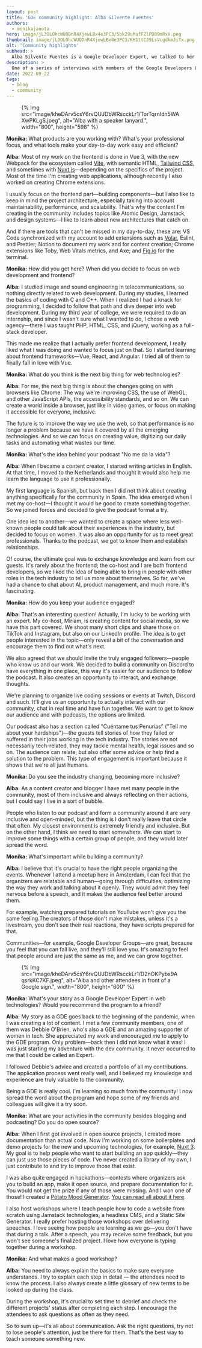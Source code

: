 ```yaml
---
layout: post
title: 'GDE community highlight: Alba Silvente Fuentes'
authors: 
  - monikajanota
hero: image/jL3OLOhcWUQDnR4XjewLBx4e3PC3/5bk29uMufFZlPD09mRxV.png
thumbnail: image/jL3OLOhcWUQDnR4XjewLBx4e3PC3/KH1ttCJSLsVcgdkmJiTx.png
alt: 'Community highlights'
subhead: >
  Alba Silvente Fuentes is a Google Developer Expert, we talked to her about making coding and community-building human.
description: >
  One of a series of interviews with members of the Google Developers Experts (GDE) program.
date: 2022-09-22
tags:
  - blog
  - community
---
```


<figure>
{% Img src="image/kheDArv5csY6rvQUJDbWRscckLr1/TorTqrnIdn5WAXwPKLgS.jpeg", alt="Alba with a speaker lanyard.", width="800", height="598" %}
</figure>

**Monika:** What products are you working with? What's your professional focus, and what tools make your day-to-day work easy and efficient? 

**Alba:** Most of my work on the frontend is done in Vue 3, with the new Webpack for the ecosystem called [Vite](https://vitejs.dev/), with semantic HTML, [Tailwind CSS](https://tailwindcss.com/), and sometimes with [Nuxt.js](https://nuxtjs.org/)—depending on the specifics of the project. Most of the time I'm creating web applications, although recently I also worked on creating Chrome extensions.

I usually focus on the frontend part—building components—but I also like to keep in mind the project architecture, especially taking into account maintainability, performance, and scalability. That's why the content I'm creating in the community includes topics like Atomic Design, Jamstack, and design systems—I like to learn about new architectures that catch on. 

And if there are tools that can't be missed in my day-to-day, these are: VS Code synchronized with my account to add extensions such as [Volar](https://marketplace.visualstudio.com/items?itemName=vue.volar), Eslint, and Prettier; Notion to document my work and for content creation; Chrome extensions like Toby, Web Vitals metrics, and Axe; and [Fig.io](https://fig.io/) for the terminal.

**Monika:** How did you get here? When did you decide to focus on web development and frontend?

**Alba:** I studied image and sound engineering in telecommunications, so nothing directly related to web development. During my studies, I learned the basics of coding with C and C++. When I realized I had a knack for programming, I decided to follow that path and dive deeper into web development. During my third year of college, we were required to do an internship, and since I wasn't sure what I wanted to do, I chose a web agency—there I was taught PHP, HTML, CSS, and jQuery, working as a full-stack developer.

This made me realize that I actually prefer frontend development, I really liked what I was doing and wanted to focus just on that. So I started learning about frontend frameworks—Vue, React, and Angular. I tried all of them to finally fall in love with Vue.

**Monika:** What do you think is the next big thing for web technologies?

**Alba:** For me, the next big thing is about the changes going on with browsers like Chrome. The way we're improving CSS, the use of WebGL, and other JavaScript APIs, the accessibility standards, and so on. We can create a world inside a browser, just like in video games, or focus on making it accessible for everyone, inclusive.

The future is to improve the way we use the web, so that performance is no longer a problem because we have it covered by all the emerging technologies. And so we can focus on creating value, digitizing our daily tasks and automating what wastes our time.

**Monika:** What's the idea behind your podcast "No me da la vida"?

**Alba:** When I became a content creator, I started writing articles in English. At that time, I moved to the Netherlands and thought it would also help me learn the language to use it professionally.

My first language is Spanish, but back then I did not think about creating anything specifically for the community in Spain. The idea emerged when I met my co-host—I thought it would be good to create something together. So we joined forces and decided to give the podcast format a try. 

One idea led to another—we wanted to create a space where less well-known people could talk about their experiences in the industry, but decided to focus on women. It was also an opportunity for us to meet great professionals. Thanks to the podcast, we got to know them and establish relationships.

Of course, the ultimate goal was to exchange knowledge and learn from our guests. It's rarely about the frontend; the co-host and I are both frontend developers, so we liked the idea of being able to bring in people with other roles in the tech industry to tell us more about themselves. So far, we've had a chance to chat about AI, product management, and much more. It's fascinating.

**Monika:** How do you keep your audience engaged?

**Alba:** That's an interesting question! Actually, I'm lucky to be working with an expert. My co-host, Miriam, is creating content for social media, so we have this part covered. We shoot many short clips and share those on TikTok and Instagram, but also on our LinkedIn profile. The idea is to get people interested in the topic—only reveal a bit of the conversation and encourage them to find out what's next.

We also agreed that we should invite the truly engaged followers—people who know us and our work. We decided to build a community on Discord to have everything in one place, this way it's easier for our audience to follow the podcast. It also creates an opportunity to interact, and exchange thoughts. 

We're planning to organize live coding sessions or events at Twitch, Discord and such. It'll give us an opportunity to actually interact with our community, chat in real time and have fun together. We want to get to know our audience and with podcasts, the options are limited.

Our podcast also has a section called "Cuéntame tus Penurias" ("Tell me about your hardships")—the guests tell stories of how they failed or suffered in their jobs working in the tech industry. The stories are not necessarily tech-related, they may tackle mental health, legal issues and so on. The audience can relate, but also offer some advice or help find a solution to the problem. This type of engagement is important because it shows that we're all just humans. 

**Monika:** Do you see the industry changing, becoming more inclusive?

**Alba:** As a content creator and blogger I have met many people in the community, most of them inclusive and always reflecting on their actions, but I could say I live in a sort of bubble.

People who listen to our podcast and form a community around it are very inclusive and open-minded, but the thing is I don't really leave that circle that often. My closest environment is extremely friendly and inclusive. But on the other hand, I think we need to start somewhere. We can start to improve some things with a certain group of people, and they would later spread the word.

**Monika:** What's important while building a community?

**Alba:** I believe that it's crucial to have the right people organizing the events. Whenever I attend a meetup here in Amsterdam, I can feel that the organizers are relatable and human—going through difficulties, optimizing the way they work and talking about it openly. They would admit they feel nervous before a speech, and it makes the audience feel better around them. 

For example, watching prepared tutorials on YouTube won't give you the same feeling.The creators of those don't make mistakes, unless it's a livestream, you don't see their real reactions, they have scripts prepared for that.

Communities—for example, Google Developer Groups—are great, because you feel that you can fail live, and they'll still love you. It's amazing to feel that people around are just the same as me, and we can grow together. 

<figure>
{% Img src="image/kheDArv5csY6rvQUJDbWRscckLr1/D2nOKPybx9AqsrkKC7KF.jpeg", alt="Alba and other attendees in front of a Google sign.", width="800", height="600" %}
</figure>

**Monika:** What's your story as a Google Developer Expert in web technologies? Would you recommend the program to a friend?

**Alba:** My story as a GDE goes back to the beginning of the pandemic, when I was creating a lot of content. I met a few community members, one of them was Debbie O'Brien, who's also a GDE and an amazing supporter of women in tech. She appreciated my work and encouraged me to apply to the GDE program. Only problem—back then I did not know what it was! I was just starting my adventure with the dev community. It never occurred to me that I could be called an Expert. 

I followed Debbie's advice and created a portfolio of all my contributions. The application process went really well, and I believed my knowledge and experience are truly valuable to the community. 

Being a GDE is really cool. I'm learning so much from the community! I now spread the word about the program and hope some of my friends and colleagues will give it a try soon. 

**Monika:** What are your activities in the community besides blogging and podcasting? Do you do open source?

**Alba:** When I first got involved in open source projects, I created more documentation than actual code. Now I'm working on some boilerplates and demo projects for the new and upcoming technologies, for example, [Nuxt 3](https://v3.nuxtjs.org/). My goal is to help people who want to start building an app quickly—they can just use those pieces of code. I've never created a library of my own, I just contribute to and try to improve those that exist.

I was also quite engaged in hackathons—contests where organizers ask you to build an app, make it open source, and prepare documentation for it. You would not get the prize if any of those were missing. And I won one of those! I created a [Potato Mood Generator](https://potatizer.dawntraoz.com/). [You can read all about it here](https://www.dawntraoz.com/blog/random-potato-mood-generator-do-app-platform/).

I also host workshops where I teach people how to code  a website from scratch using Jamstack technologies, a headless CMS, and a Static Site Generator. I really prefer hosting those workshops over delivering speeches. I love seeing how people are learning as we go—you don't have that during a talk. After a speech, you may receive some feedback, but you won't see someone's finalized project. I love how everyone is typing together during a workshop. 

**Monika:** And what makes a good workshop?

**Alba:** You need to always explain the basics to make sure everyone understands. I try to explain each step in detail — the attendees need to know the process. I also always create a little glossary of new terms to be looked up during the class.

During the workshop, it's crucial to set time to debrief and check the different projects' status after completing each step. I encourage the attendees to ask questions as often as they need. 

So to sum up—it's all about communication. Ask the right questions, try not to lose people's attention, just be there for them. That's the best way to teach someone something new. 
